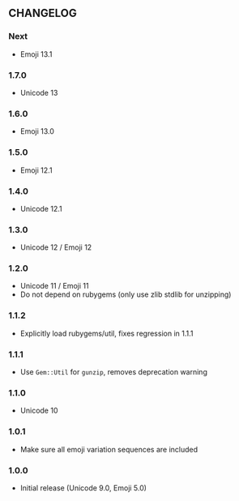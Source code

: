 ## CHANGELOG

### Next

* Emoji 13.1

### 1.7.0

- Unicode 13

### 1.6.0

* Emoji 13.0

### 1.5.0

* Emoji 12.1

### 1.4.0

* Unicode 12.1

### 1.3.0

* Unicode 12 / Emoji 12

### 1.2.0

* Unicode 11 / Emoji 11
* Do not depend on rubygems (only use zlib stdlib for unzipping)

### 1.1.2

* Explicitly load rubygems/util, fixes regression in 1.1.1

### 1.1.1

* Use `Gem::Util` for `gunzip`, removes deprecation warning

### 1.1.0

* Unicode 10

### 1.0.1

* Make sure all emoji variation sequences are included

### 1.0.0

* Initial release (Unicode 9.0, Emoji 5.0)

